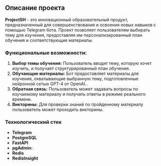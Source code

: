 ## Описание проекта

**ProjectSH** - это инновационный образовательный продукт, предназначенный для совершенствования и освоения новых
навыков с помощью Telegram бота. Проект позволяет пользователям выбирать тему для изучения, предоставляя им
персонализированный план обучения и соответствующие материалы.

### Функциональные возможности:

1. **Выбор темы обучения:** Пользователь вводит тему, которую хочет изучить, и получает структурированный план обучения.
2. **Обучающие материалы:** Бот предоставляет материалы для изучения, охватывающие выбранную тему, подготовленные
   нейронной сетью GPT-4 от OpenAI..
3. **Обратная связь:** Пользователь может задавать вопросы по изучаемому материалу и получать ответы в режиме реального
   времени.
4. **Викторины:** Для проверки знаний по пройденному материалу пользователь может проходить викторины.

### Технологический стек

- **Telegram**
- **PostgreSQL**
- **FastAPI**
- **pgAdmin:**
- **Redis**
- **RedisInsight**
